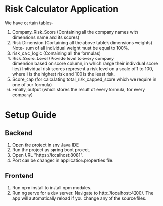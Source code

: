 # Risk Calculator Application

We have certain tables- <br/>
1.	Company_Risk_Score (Containing all the company names with dimensions name and its scores)<br/>
2.	Risk Dimension (Containing all the above table’s dimensions weights)<br/>
Note- sum of all individual weight must be equal to 100%.<br/>
3.	risk_calc_logic (Containing all the formulas)
4.	Risk_Score_Level (Provide level to every company <br/>dimension based on score column, in which range their individual score lies)
Individual risk scores represent a risk level on a scale of 1 to 100, where 1 is the highest risk and 100 is the least risk.<br/>  
5.	Score_cap (for calculating total_risk_capped_score which we require in one of our formula)<br/>
6.	Finally, output (which stores the result of every formula, for every company)<br/>


# Setup Guide 
  
## Backend 
1. Open the project in any Java IDE<br/>
2. Run the project as spring boot project.<br/>
3. Open URL "https://localhost:8081".<br/>
4. Port can be changed in application.properties file.<br/>
  
## Frontend
1. Run npm install to install npm modules.<br/>
2. Run ng serve for a dev server. Navigate to http://localhost:4200/. The app will automatically reload if you change any of the source files.


